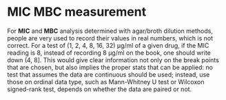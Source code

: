 MIC MBC measurement
=======

For **MIC** and **MBC** analysis determined with agar/broth dilution methods, people are very used to record their values in real numbers, which is not correct. For a test of (1, 2, 4, 8, 16, 32) µg/ml of a given drug, if the MIC reading is 8, instead of recording 8 µg/ml on the book, one should write down (4, 8]. This would give clear information not only on the break points that are chosen, but also implies the proper stats that can be applied: no test that assumes the data are continuous should be used; instead, use those on ordinal data type, such as Mann-Whitney U test or Wilcoxon signed-rank test, depends on whether the data are paired or not.